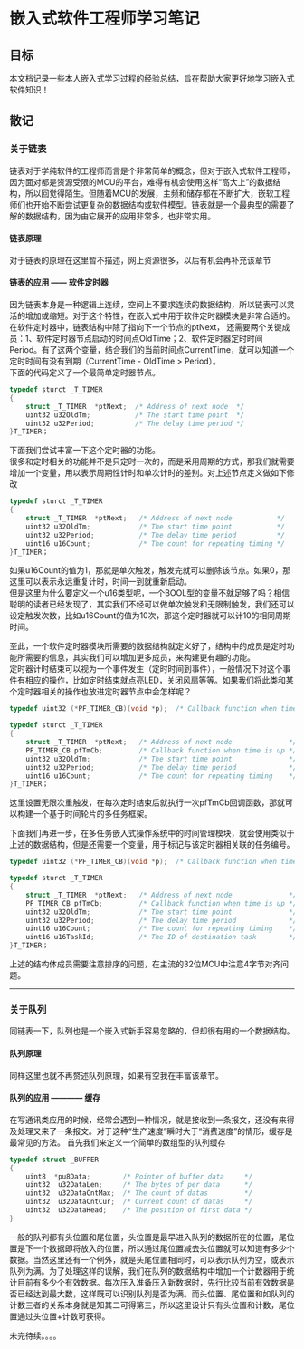 
# 嵌入式软件工程师学习笔记

## 目标
本文档记录一些本人嵌入式学习过程的经验总结，旨在帮助大家更好地学习嵌入式软件知识！

## 散记
### 关于链表
链表对于学纯软件的工程师而言是个非常简单的概念，但对于嵌入式软件工程师，因为面对都是资源受限的MCU的平台，难得有机会使用这样“高大上”的数据结构，所以回觉得陌生。但随着MCU的发展，主频和储存都在不断扩大，嵌软工程师们也开始不断尝试更复杂的数据结构或软件模型。链表就是一个最典型的需要了解的数据结构，因为由它展开的应用非常多，也非常实用。

#### 链表原理
对于链表的原理在这里暂不描述，网上资源很多，以后有机会再补充该章节

#### 链表的应用 —— 软件定时器
因为链表本身是一种逻辑上连续，空间上不要求连续的数据结构，所以链表可以灵活的增加或缩短。对于这个特性，在嵌入式中用于软件定时器模块是非常合适的。    
在软件定时器中，链表结构中除了指向下一个节点的ptNext， 还需要两个关键成员：1、软件定时器节点启动的时间点OldTime；2、软件定时器定时时间Period。有了这两个变量，结合我们的当前时间点CurrentTime，就可以知道一个定时时间有没有到期（CurrentTime - OldTime > Period）。    
下面的代码定义了一个最简单定时器节点。
```C
typedef sturct _T_TIMER
{
    struct _T_TIMER  *ptNext;  /* Address of next node  */
    uint32 u32OldTm;           /* The start time point  */
    uint32 u32Period;          /* The delay time period */
}T_TIMER；
```

下面我们尝试丰富一下这个定时器的功能。    
很多和定时相关的功能并不是只定时一次的，而是采用周期的方式，那我们就需要增加一个变量，用以表示周期性计时和单次计时的差别。对上述节点定义做如下修改    
```C
typedef sturct _T_TIMER
{
    struct _T_TIMER  *ptNext;   /* Address of next node           */
    uint32 u32OldTm;            /* The start time point           */
    uint32 u32Period;           /* The delay time period          */
    uint16 u16Count;            /* The count for repeating timing */
}T_TIMER；
```

如果u16Count的值为1，那就是单次触发，触发完就可以删除该节点。如果0，那这里可以表示永远重复计时，时间一到就重新启动。    
但是这里为什么要定义一个u16类型呢，一个BOOL型的变量不就足够了吗？相信聪明的读者已经发现了，其实我们不经可以做单次触发和无限制触发，我们还可以设定触发次数，比如u16Count的值为10次，那这个定时器就可以计10的相同周期时间。    

至此，一个软件定时器模块所需要的数据结构就定义好了，结构中的成员是定时功能所需要的信息，其实我们可以增加更多成员，来构建更有趣的功能。    
定时器计时结束可以视为一个事件发生（定时时间到事件），一般情况下对这个事件有相应的操作，比如定时结束就点亮LED，关闭风扇等等。如果我们将此类和某个定时器相关的操作也放进定时器节点中会怎样呢？
```C
typedef uint32 (*PF_TIMER_CB)(void *p);  /* Callback function when time is up */

typedef sturct _T_TIMER
{
    struct _T_TIMER  *ptNext;   /* Address of next node              */
    PF_TIMER_CB pfTmCb;         /* Callback function when time is up */
    uint32 u32OldTm;            /* The start time point              */
    uint32 u32Period;           /* The delay time period             */
    uint16 u16Count;            /* The count for repeating timing    */
}T_TIMER；
```
这里设置无限次重触发，在每次定时结束后就执行一次pfTmCb回调函数，那就可以构建一个基于时间轮片的多任务框架。

下面我们再进一步，在多任务嵌入式操作系统中的时间管理模块，就会使用类似于上述的数据结构，但是还需要一个变量，用于标记与该定时器相关联的任务编号。
```C
typedef uint32 (*PF_TIMER_CB)(void *p);  /* Callback function when time is up */

typedef sturct _T_TIMER
{
    struct _T_TIMER  *ptNext;   /* Address of next node              */
    PF_TIMER_CB pfTmCb;         /* Callback function when time is up */
    uint32 u32OldTm;            /* The start time point              */
    uint32 u32Period;           /* The delay time period             */
    uint16 u16Count;            /* The count for repeating timing    */
    uint16 u16TaskId;           /* The ID of destination task        */
}T_TIMER；
```
上述的结构体成员需要注意排序的问题，在主流的32位MCU中注意4字节对齐问题。

-------

### 关于队列
同链表一下，队列也是一个嵌入式新手容易忽略的，但却很有用的一个数据结构。

#### 队列原理
同样这里也就不再赘述队列原理，如果有空我在丰富该章节。

#### 队列的应用 ———— 缓存
在写通讯类应用的时候，经常会遇到一种情况，就是接收到一条报文，还没有来得及处理又来了一条报文。对于这种“生产速度”瞬时大于“消费速度”的情形，缓存是最常见的方法。
首先我们来定义一个简单的数组型的队列缓存    
```c
typedef struct _BUFFER
{
    uint8  *pu8Data;        /* Pointer of buffer data     */
    uint32  u32DataLen;     /* The bytes of per data      */
    uint32  u32DataCntMax;  /* The count of datas         */
    uint32  u32DataCntCur;  /* Current count of datas     */
    uint32  u32DataHead;    /* The position of first data */
}
```
一般的队列都有头位置和尾位置，头位置是最早进入队列的数据所在的位置，尾位置是下一个数据即将放入的位置，所以通过尾位置减去头位置就可以知道有多少个数据。当然这里还有一个例外，就是头尾位置相同时，可以表示队列为空，或表示队列为满。为了处理这样的误解，我们在队列的数据结构中增加一个计数器用于统计目前有多少个有效数据。每次压入准备压入新数据时，先行比较当前有效数据是否已经达到最大数，这样既可以识别队列是否为满。而头位置、尾位置和如队列的计数三者的关系本身就是知其二可得第三，所以这里设计只有头位置和计数，尾位置通过头位置+计数可获得。

未完待续。。。。

